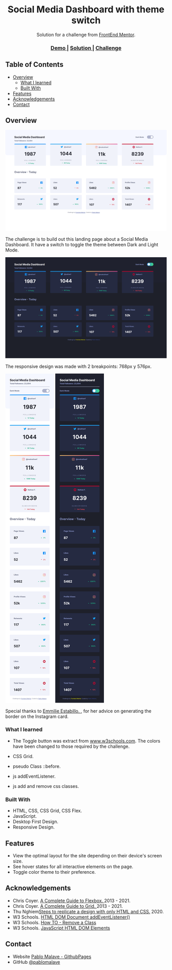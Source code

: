 <h1 align="center">Social Media Dashboard with theme switch</h1>

<div align="center">
   Solution for a challenge from  <a href="http://frontendmentor.io" target="_blank">FrontEnd Mentor</a>.
</div>

<div align="center">
  <h3>
    <a href="https://fem-social-media-dashboard-gamma.vercel.app/">
      Demo
    </a>
    <span> | </span>
    <a href="https://github.com/pablomalave/FEM-social-media-dashboard.git">
      Solution
    </a>
    <span> | </span>
    <a href="https://www.frontendmentor.io/challenges/social-media-dashboard-with-theme-switcher-6oY8ozp_H">
      Challenge
    </a>
  </h3>
</div>

<!-- TABLE OF CONTENTS -->

## Table of Contents

- [Overview](#overview)
  - [What I learned](#what-i-learned)
  - [Built With](#built-with)
- [Features](#features)
- [Acknowledgements](#acknowledgements)
- [Contact](#contact)

<!-- OVERVIEW -->

## Overview

![screenshot](images\desktop_light.png)


The challenge is to build out this landing page about a Social Media Dashboard. It have a switch to toggle the theme between Dark and Light Mode.

![screenshot](images\desktop_dark.png)

The responsive design was made with 2 breakpoints: 768px y 576px.

![screenshot](images\mobile_light.png)
![screenshot](images\mobile_dark.png)

Special thanks to [Emmilie Estabillo. ](https://github.com/emestabillo), for her advice on generating the border on the Instagram card.

### What I learned

- The Toggle button was extract from www.w3schools.com. The colors have been changed to those required by the challenge.

- CSS Grid.

- pseudo Class ::before.

- js addEventListener.

- js add and remove css classes.

### Built With

- HTML, CSS, CSS Grid, CSS Flex.
- JavaScript.
- Desktop First Design.
- Responsive Design.

## Features

- View the optimal layout for the site depending on their device's screen size.
- See hover states for all interactive elements on the page.
- Toggle color theme to their preference.

## Acknowledgements

- Chris Coyer. [A Complete Guide to Flexbox. ](https://css-tricks.com/snippets/css/a-guide-to-flexbox/) 2013 - 2021.
- Chris Coyer. [A Complete Guide to Grid. ](https://css-tricks.com/snippets/css/complete-guide-grid/) 2013 - 2021.
- Thu Nghiem[Steps to replicate a design with only HTML and CSS.](https://devchallenges-blogs.web.app/how-to-replicate-design/) 2020.
- W3 Schools. [HTML DOM Document addEventListener()](https://www.w3schools.com/jsref/met_document_addeventlistener.asp)
- W3 Schools. [How TO - Remove a Class](https://www.w3schools.com/howto/howto_js_remove_class.asp)
- W3 Schools. [JavaScript HTML DOM Elements](https://www.w3schools.com/js/js_htmldom_elements.asp)


## Contact

- Website [Pablo Malave - GithubPages](https://pablomalave.github.io/CV/)
- GitHub [@pablomalave](https://github.com/pablomalave)